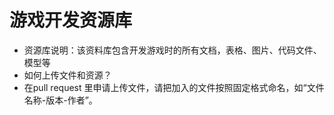 # 游戏开发资源库
- 资源库说明：该资料库包含开发游戏时的所有文档，表格、图片、代码文件、模型等
- 如何上传文件和资源？
-   在pull request 里申请上传文件，请把加入的文件按照固定格式命名，如“文件名称-版本-作者”。

